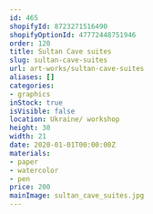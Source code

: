 ```yaml
---
id: 465
shopifyId: 8723271516490
shopifyOptionId: 47772448751946
order: 120
title: Sultan Cave suites
slug: sultan-cave-suites
url: art-works/sultan-cave-suites
aliases: []
categories:
- graphics
inStock: true
isVisible: false
location: Ukraine/ workshop
height: 30
width: 21
date: 2020-01-01T00:00:00Z
materials:
- paper
- watercolor
- pen
price: 200
mainImage: sultan_cave_suites.jpg
---
```

